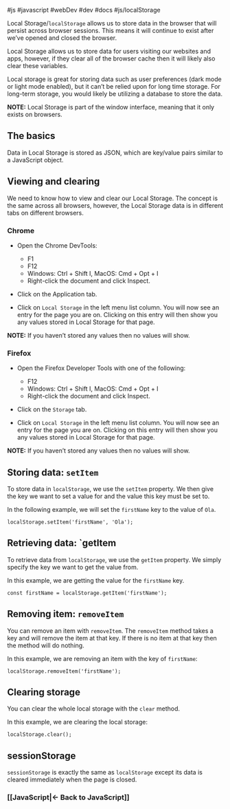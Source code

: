#js #javascript #webDev #dev #docs #js/localStorage 

Local Storage/`localStorage` allows us to store data in the browser that will persist across browser sessions. This means it will continue to exist after we’ve opened and closed the browser.

Local Storage allows us to store data for users visiting our websites and apps, however, if they clear all of the browser cache then it will likely also clear these variables.

Local storage is great for storing data such as user preferences (dark mode or light mode enabled), but it can’t be relied upon for long time storage. For long-term storage, you would likely be utilizing a database to store the data.

**NOTE:** Local Storage is part of the window interface, meaning that it only exists on browsers.

## The basics

Data in Local Storage is stored as JSON, which are key/value pairs similar to a JavaScript object.

## Viewing and clearing

We need to know how to view and clear our Local Storage. The concept is the same across all browsers, however, the Local Storage data is in different tabs on different browsers.

### Chrome
-   Open the Chrome DevTools:
    
    -   F1
    -   F12
    -   Windows: Ctrl + Shift I, MacOS: Cmd + Opt + I
    -   Right-click the document and click Inspect.
-   Click on the Application tab.
    
-   Click on `Local Storage` in the left menu list column. You will now see an entry for the page you are on. Clicking on this entry will then show you any values stored in Local Storage for that page.
    

**NOTE:** If you haven’t stored any values then no values will show.

### Firefox

-   Open the Firefox Developer Tools with one of the following:
    
    -   F12
    -   Windows: Ctrl + Shift I, MacOS: Cmd + Opt + I
    -   Right-click the document and click Inspect.
-   Click on the `Storage` tab.
    
-   Click on `Local Storage` in the left menu list column. You will now see an entry for the page you are on. Clicking on this entry will then show you any values stored in Local Storage for that page.
    

**NOTE:** If you haven’t stored any values then no values will show.

## Storing data: `setItem`

To store data in `localStorage`, we use the `setItem` property. We then give the key we want to set a value for and the value this key must be set to.

In the following example, we will set the `firstName` key to the value of `Ola`.

```
localStorage.setItem('firstName', 'Ola');
```

## Retrieving data: `getItem

To retrieve data from `localStorage`, we use the `getItem` property. We simply specify the key we want to get the value from.

In this example, we are getting the value for the `firstName` key.

```
const firstName = localStorage.getItem('firstName');
```

## Removing item: `removeItem`

You can remove an item with `removeItem`. The `removeItem` method takes a key and will remove the item at that key. If there is no item at that key then the method will do nothing.

In this example, we are removing an item with the key of `firstName`:

```
localStorage.removeItem('firstName');
```

## Clearing storage

You can clear the whole local storage with the `clear` method.

In this example, we are clearing the local storage:

```
localStorage.clear();
```

## sessionStorage

`sessionStorage` is exactly the same as `localStorage` except its data is cleared immediately when the page is closed.



### [[JavaScript|<- Back to JavaScript]]